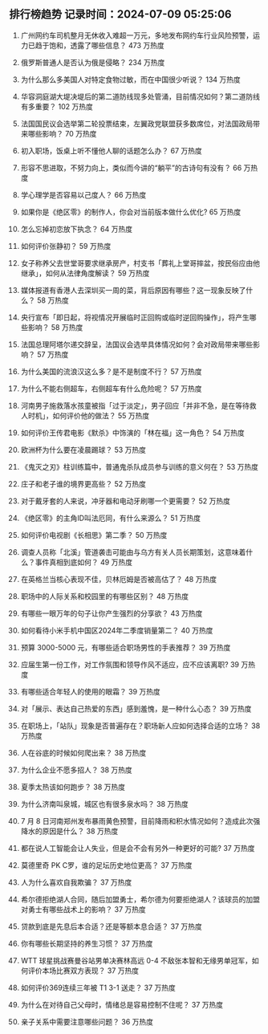 
## 排行榜趋势 记录时间：2024-07-09 05:25:06
  
  1. 广州网约车司机整月无休收入难超一万元，多地发布网约车行业风险预警，运力已趋于饱和，透露了哪些信息？ 473 万热度
    
  2. 俄罗斯普通人是否认为俄是侵略？ 234 万热度
    
  3. 为什么那么多美国人对特定食物过敏，而在中国很少听说？ 134 万热度
    
  4. 华容洞庭湖大堤决堤后的第二道防线现多处管涌，目前情况如何？第二道防线有多重要？ 102 万热度
    
  5. 法国国民议会选举第二轮投票结束，左翼政党联盟获多数席位，对法国政局带来哪些影响？ 70 万热度
    
  6. 初入职场，饭桌上听不懂他人聊的话题怎么办？ 67 万热度
    
  7. 形容不思进取，不努力向上，类似而今讲的“躺平”的古诗句有没有？ 66 万热度
    
  8. 学心理学是否容易以己度人？ 66 万热度
    
  9. 如果你是《绝区零》的制作人，你会对当前版本做什么优化? 65 万热度
    
  10. 怎么忘掉初恋放下执念？ 64 万热度
    
  11. 如何评价张静初？ 59 万热度
    
  12. 女子称养父去世堂哥要求继承房产，村支书「葬礼上堂哥摔盆，按民俗应由他继承」，如何从法律角度解读？ 59 万热度
    
  13. 媒体报道有香港人去深圳买一周的菜，背后原因有哪些？这一现象反映了什么？ 58 万热度
    
  14. 央行宣布「即日起，将视情况开展临时正回购或临时逆回购操作」，将产生哪些影响？ 58 万热度
    
  15. 法国总理阿塔尔递交辞呈，法国议会选举具体情况如何？会对政局带来哪些影响？ 57 万热度
    
  16. 为什么美国的流浪汉这么多？是不是制度不行？ 57 万热度
    
  17. 为什么不能右侧超车，右侧超车有什么危险呢？ 57 万热度
    
  18. 河南男子施救落水孩童被指「过于淡定」，男子回应「并非不急，是在等待救人时机」，如何评价他的做法？ 55 万热度
    
  19. 如何评价王传君电影《默杀》中饰演的「林在福」这一角色？ 54 万热度
    
  20. 欧洲杯为什么要在凌晨踢球？ 53 万热度
    
  21. 《鬼灭之刃》柱训练篇中，普通鬼杀队成员参与训练的意义何在？ 53 万热度
    
  22. 庄子和老子谁的境界更高些？ 52 万热度
    
  23. 对于戴牙套的人来说，冲牙器和电动牙刷哪一个更需要？ 52 万热度
    
  24. 《绝区零》的主角ID叫法厄同，有什么来源么？ 51 万热度
    
  25. 如何评价电视剧《长相思》第二季？ 50 万热度
    
  26. 调查人员称「北溪」管道袭击可能由与乌方有关人员长期策划，这意味着什么？事件真相到底如何？ 49 万热度
    
  27. 在英格兰当核心表现不佳，贝林厄姆是否被高估了？ 48 万热度
    
  28. 职场中的人际关系和校园里的有哪些区别？ 48 万热度
    
  29. 有哪些一眼万年的句子让你产生强烈的分享欲？ 43 万热度
    
  30. 如何看待小米手机中国区2024年二季度销量第二？ 40 万热度
    
  31. 预算 3000-5000 元，有哪些适合职场男性的手表推荐？ 39 万热度
    
  32. 应届生第一份工作，对工作氛围和领导作风不适应，应不应该离职? 39 万热度
    
  33. 有哪些适合年轻人的使用的眼霜？ 39 万热度
    
  34. 对「展示、表达自己热爱的东西」感到羞愧，是一种什么心态？ 39 万热度
    
  35. 在职场上，「站队」现象是否普遍存在？职场新人应如何选择合适的立场？ 38 万热度
    
  36. 人在谷底的时候如何爬出来？ 38 万热度
    
  37. 为什么企业不愿多招人？ 38 万热度
    
  38. 夏季太热该如何跑步？ 38 万热度
    
  39. 为什么济南叫泉城，城区也有很多泉水吗？ 38 万热度
    
  40. 7 月 8 日河南郑州发布暴雨黄色预警，目前降雨和积水情况如何？造成此次强降水的原因是什么？ 38 万热度
    
  41. 都在说人工智能会让人失业，但是会不会有另外一种更好的可能? 37 万热度
    
  42. 莫德里奇 PK C罗，谁的足坛历史地位更高？ 37 万热度
    
  43. 人为什么喜欢自我欺骗？ 37 万热度
    
  44. 希尔德拒绝湖人合同，随后加盟勇士，希尔德为何要拒绝湖人？该球员的加盟对勇士有哪些战术上的影响？ 37 万热度
    
  45. 贷款到底是先息后本合适？还是等额本息合适？ 37 万热度
    
  46. 你有哪些长期坚持的养生习惯？ 37 万热度
    
  47. WTT 球星挑战赛曼谷站男单决赛林高远 0-4 不敌张本智和无缘男单冠军，如何评价本场比赛双方表现？ 37 万热度
    
  48. 如何评价369连续三年被 T1 3-1 送走？ 37 万热度
    
  49. 为什么在对待自己父母时，情绪总是容易控制不住呢？ 37 万热度
    
  50. 亲子关系中需要注意哪些问题？ 36 万热度
    